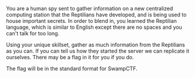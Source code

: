 You are a human spy sent to gather information on a new centralized computing station that the Reptilians have developed, and is being used to house important secrets. In order to blend in, you learned the Reptilian language, which is similar to English except there are no spaces and you can't talk for too long.

Using your unique skillset, gather as much information from the Reptilians as you can. If you can tell us how they started the server we can replicate it ourselves. There may be a flag in it for you if you do.

The flag will be in the standard format for SwampCTF.
